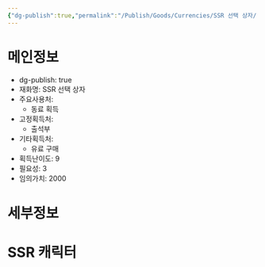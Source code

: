 ```yaml
---
{"dg-publish":true,"permalink":"/Publish/Goods/Currencies/SSR 선택 상자/"}
---
```


<span><span><h1 data-heading="메인정보" dir="auto">메인정보</h1></span></span><p><ul class="dataview dataview-ul dataview-result-object-ul"><li class="dataview dataview-li dataview-result-object-li">dg-publish: <span>true</span></li><li class="dataview dataview-li dataview-result-object-li">재화명: <span>SSR 선택 상자</span></li><li class="dataview dataview-li dataview-result-object-li">주요사용처: <ul class="dataview dataview-ul dataview-result-list-ul"><li class="dataview-result-list-li"><span>동료 획득</span></li></ul></li><li class="dataview dataview-li dataview-result-object-li">고정획득처: <ul class="dataview dataview-ul dataview-result-list-ul"><li class="dataview-result-list-li"><span>출석부</span></li></ul></li><li class="dataview dataview-li dataview-result-object-li">기타획득처: <ul class="dataview dataview-ul dataview-result-list-ul"><li class="dataview-result-list-li"><span>유료 구매</span></li></ul></li><li class="dataview dataview-li dataview-result-object-li">획득난이도: <span>9</span></li><li class="dataview dataview-li dataview-result-object-li">필요성: <span>3</span></li><li class="dataview dataview-li dataview-result-object-li">임의가치: <span>2000</span></li></ul></p><span><span><h1 data-heading="세부정보" dir="auto">세부정보</h1></span></span>

# SSR 캐릭터 
